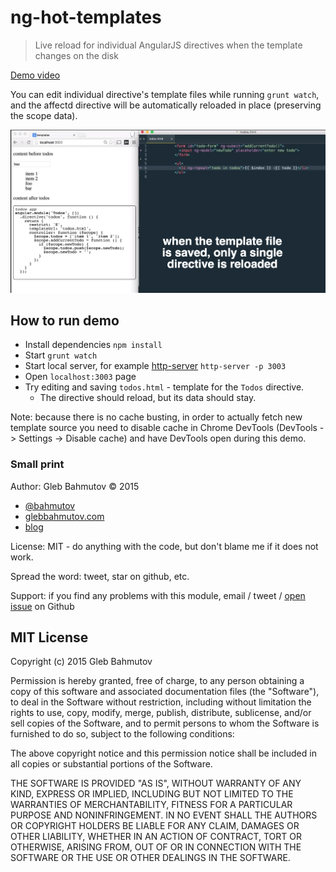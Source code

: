 # ng-hot-templates

> Live reload for individual AngularJS directives when the template changes on the disk

[Demo video](https://www.youtube.com/watch?v=N5deNI0_caA)

You can edit individual directive's template files while running `grunt watch`,
and the affectd directive will be automatically reloaded in place (preserving the
scope data).

![screenshot](images/screenshot.png)

## How to run demo

* Install dependencies `npm install`
* Start `grunt watch`
* Start local server, for example [http-server][http-server] `http-server -p 3003`
* Open `localhost:3003` page
* Try editing and saving `todos.html` - template for the `Todos` directive.
    - The directive should reload, but its data should stay.

Note: because there is no cache busting, in order to actually fetch new template source
you need to disable cache in Chrome DevTools (DevTools -> Settings -> Disable cache)
and have DevTools open during this demo.

[http-server]: https://github.com/nodeapps/http-server

### Small print

Author: Gleb Bahmutov &copy; 2015

* [@bahmutov](https://twitter.com/bahmutov)
* [glebbahmutov.com](http://glebbahmutov.com)
* [blog](http://bahmutov.calepin.co/)

License: MIT - do anything with the code, but don't blame me if it does not work.

Spread the word: tweet, star on github, etc.

Support: if you find any problems with this module, email / tweet /
[open issue](https://github.com/bahmutov/ng-hot-templates/issues) on Github

## MIT License

Copyright (c) 2015 Gleb Bahmutov

Permission is hereby granted, free of charge, to any person
obtaining a copy of this software and associated documentation
files (the "Software"), to deal in the Software without
restriction, including without limitation the rights to use,
copy, modify, merge, publish, distribute, sublicense, and/or sell
copies of the Software, and to permit persons to whom the
Software is furnished to do so, subject to the following
conditions:

The above copyright notice and this permission notice shall be
included in all copies or substantial portions of the Software.

THE SOFTWARE IS PROVIDED "AS IS", WITHOUT WARRANTY OF ANY KIND,
EXPRESS OR IMPLIED, INCLUDING BUT NOT LIMITED TO THE WARRANTIES
OF MERCHANTABILITY, FITNESS FOR A PARTICULAR PURPOSE AND
NONINFRINGEMENT. IN NO EVENT SHALL THE AUTHORS OR COPYRIGHT
HOLDERS BE LIABLE FOR ANY CLAIM, DAMAGES OR OTHER LIABILITY,
WHETHER IN AN ACTION OF CONTRACT, TORT OR OTHERWISE, ARISING
FROM, OUT OF OR IN CONNECTION WITH THE SOFTWARE OR THE USE OR
OTHER DEALINGS IN THE SOFTWARE.
